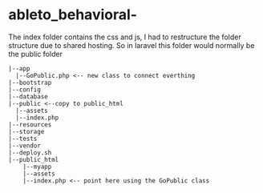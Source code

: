 ﻿# ableto_behavioral-
The index folder contains the css and js, I had to restructure the folder structure due to shared hosting. So in laravel this folder would normally be the public folder

    |--app
      |--GoPublic.php <-- new class to connect everthing
    |--bootstrap
    |--config
    |--database
    |--public <--copy to public_html
      |--assets
      |--index.php
    |--resources
    |--storage
    |--tests
    |--vendor
    |--deploy.sh    
    |--public_html
        |--myapp
        |--assets
        |--index.php <-- point here using the GoPublic class
